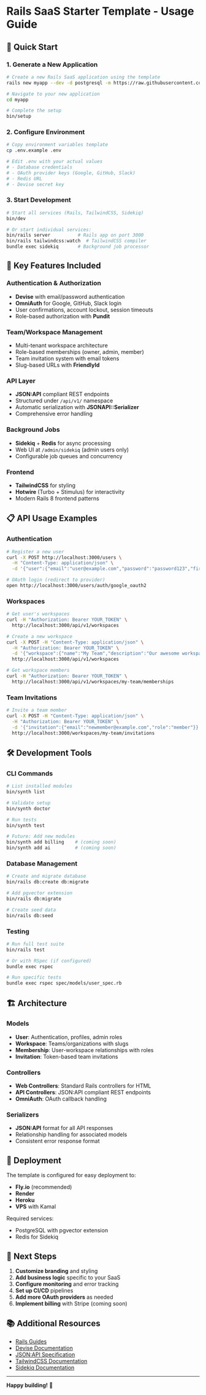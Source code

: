 # Rails SaaS Starter Template - Usage Guide

## 🚀 Quick Start

### 1. Generate a New Application

```bash
# Create a new Rails SaaS application using the template
rails new myapp --dev -d postgresql -m https://raw.githubusercontent.com/mitchellfyi/rails-starter/main/scaffold/template.rb

# Navigate to your new application
cd myapp

# Complete the setup
bin/setup
```

### 2. Configure Environment

```bash
# Copy environment variables template
cp .env.example .env

# Edit .env with your actual values
# - Database credentials
# - OAuth provider keys (Google, GitHub, Slack)
# - Redis URL
# - Devise secret key
```

### 3. Start Development

```bash
# Start all services (Rails, TailwindCSS, Sidekiq)
bin/dev

# Or start individual services:
bin/rails server          # Rails app on port 3000
bin/rails tailwindcss:watch  # TailwindCSS compiler
bundle exec sidekiq       # Background job processor
```

## 🔧 Key Features Included

### Authentication & Authorization
- **Devise** with email/password authentication
- **OmniAuth** for Google, GitHub, Slack login
- User confirmations, account lockout, session timeouts
- Role-based authorization with **Pundit**

### Team/Workspace Management
- Multi-tenant workspace architecture
- Role-based memberships (owner, admin, member)
- Team invitation system with email tokens
- Slug-based URLs with **FriendlyId**

### API Layer
- **JSON:API** compliant REST endpoints
- Structured under `/api/v1/` namespace
- Automatic serialization with **JSONAPI::Serializer**
- Comprehensive error handling

### Background Jobs
- **Sidekiq** + **Redis** for async processing
- Web UI at `/admin/sidekiq` (admin users only)
- Configurable job queues and concurrency

### Frontend
- **TailwindCSS** for styling
- **Hotwire** (Turbo + Stimulus) for interactivity
- Modern Rails 8 frontend patterns

## 📋 API Usage Examples

### Authentication
```bash
# Register a new user
curl -X POST http://localhost:3000/users \
  -H "Content-Type: application/json" \
  -d '{"user":{"email":"user@example.com","password":"password123","first_name":"John","last_name":"Doe"}}'

# OAuth login (redirect to provider)
open http://localhost:3000/users/auth/google_oauth2
```

### Workspaces
```bash
# Get user's workspaces
curl -H "Authorization: Bearer YOUR_TOKEN" \
  http://localhost:3000/api/v1/workspaces

# Create a new workspace
curl -X POST -H "Content-Type: application/json" \
  -H "Authorization: Bearer YOUR_TOKEN" \
  -d '{"workspace":{"name":"My Team","description":"Our awesome workspace"}}' \
  http://localhost:3000/api/v1/workspaces

# Get workspace members
curl -H "Authorization: Bearer YOUR_TOKEN" \
  http://localhost:3000/api/v1/workspaces/my-team/memberships
```

### Team Invitations
```bash
# Invite a team member
curl -X POST -H "Content-Type: application/json" \
  -H "Authorization: Bearer YOUR_TOKEN" \
  -d '{"invitation":{"email":"newmember@example.com","role":"member"}}' \
  http://localhost:3000/workspaces/my-team/invitations
```

## 🛠️ Development Tools

### CLI Commands
```bash
# List installed modules
bin/synth list

# Validate setup
bin/synth doctor

# Run tests
bin/synth test

# Future: Add new modules
bin/synth add billing    # (coming soon)
bin/synth add ai         # (coming soon)
```

### Database Management
```bash
# Create and migrate database
bin/rails db:create db:migrate

# Add pgvector extension
bin/rails db:migrate

# Create seed data
bin/rails db:seed
```

### Testing
```bash
# Run full test suite
bin/rails test

# Or with RSpec (if configured)
bundle exec rspec

# Run specific tests
bundle exec rspec spec/models/user_spec.rb
```

## 🏗️ Architecture

### Models
- **User**: Authentication, profiles, admin roles
- **Workspace**: Teams/organizations with slugs
- **Membership**: User-workspace relationships with roles
- **Invitation**: Token-based team invitations

### Controllers
- **Web Controllers**: Standard Rails controllers for HTML
- **API Controllers**: JSON:API compliant REST endpoints
- **OmniAuth**: OAuth callback handling

### Serializers
- **JSON:API** format for all API responses
- Relationship handling for associated models
- Consistent error response format

## 🚀 Deployment

The template is configured for easy deployment to:
- **Fly.io** (recommended)
- **Render** 
- **Heroku**
- **VPS** with Kamal

Required services:
- PostgreSQL with pgvector extension
- Redis for Sidekiq

## 🎯 Next Steps

1. **Customize branding** and styling
2. **Add business logic** specific to your SaaS
3. **Configure monitoring** and error tracking
4. **Set up CI/CD** pipelines
5. **Add more OAuth providers** as needed
6. **Implement billing** with Stripe (coming soon)

## 📚 Additional Resources

- [Rails Guides](https://guides.rubyonrails.org/)
- [Devise Documentation](https://github.com/heartcombo/devise)
- [JSON:API Specification](https://jsonapi.org/)
- [TailwindCSS Documentation](https://tailwindcss.com/)
- [Sidekiq Documentation](https://github.com/mperham/sidekiq)

---

**Happy building!** 🎉